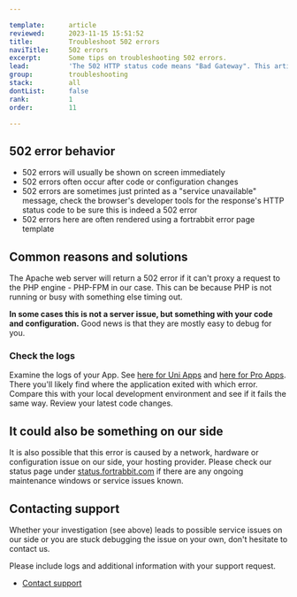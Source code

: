 ```yaml
---

template:      article
reviewed:      2023-11-15 15:51:52
title:         Troubleshoot 502 errors
naviTitle:     502 errors
excerpt:       Some tips on troubleshooting 502 errors.
lead:          'The 502 HTTP status code means "Bad Gateway". This article aims to help developers troubleshooting 502 errors.'
group:         troubleshooting
stack:         all
dontList:      false
rank:          1
order:         11

---
```



## 502 error behavior

* 502 errors will usually be shown on screen immediately
* 502 errors often occur after code or configuration changes
* 502 errors are sometimes just printed as a "service unavailable" message, check the browser's developer tools for the response's HTTP status code to be sure this is indeed a 502 error
* 502 errors here are often rendered using a fortrabbit error page template

## Common reasons and solutions

The Apache web server will return a 502 error if it can't proxy a request to the PHP engine - PHP-FPM in our case. This can be because PHP is not running or busy with something else timing out.

**In some cases this is not a server issue, but something with your code and configuration.** Good news is that they are mostly easy to debug for you.

### Check the logs

Examine the logs of your App. See [here for Uni Apps](logging-uni) and [here for Pro Apps](logging-pro). There you'll likely find where the application exited with which error. Compare this with your local development environment and see if it fails the same way. Review your latest code changes.

## It could also be something on our side

It is also possible that this error is caused by a network, hardware or configuration issue on our side, your hosting provider. Please check our status page under [status.fortrabbit.com](https://status.fortrabbit.com) if there are any ongoing maintenance windows or service issues known.

## Contacting support

Whether your investigation (see above) leads to possible service issues on our side or you are stuck debugging the issue on your own, don't hesitate to contact us.

Please include logs and additional information with your support request. 

* <a href="#asd" onclick="Intercom('showNewMessage', 'I see 502 for my App ______ for around ___. I have made the following changes recently: ____. Find attached the php_error log in question.')">Contact support</a>